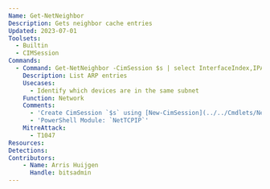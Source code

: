 ```yaml
---
Name: Get-NetNeighbor
Description: Gets neighbor cache entries
Updated: 2023-07-01
Toolsets:
  - Builtin
  - CIMSession
Commands:
  - Command: Get-NetNeighbor -CimSession $s | select InterfaceIndex,IPAddress,AddressFamily,LinkLayerAddress,State,InterfaceAlias | ft
    Description: List ARP entries
    Usecases:
      - Identify which devices are in the same subnet
    Function: Network
    Comments:
      - 'Create CimSession `$s` using [New-CimSession](../../Cmdlets/New-CimSession/)'
      - 'PowerShell Module: `NetTCPIP`'
    MitreAttack:
      - T1047
Resources:
Detections:
Contributors:
    - Name: Arris Huijgen
      Handle: bitsadmin
---
```

